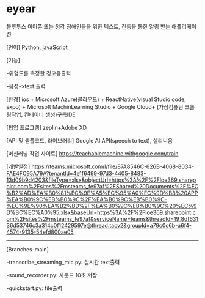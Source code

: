 # eyear
블루투스 이어폰 또는 청각 장애인들을 위한 텍스트, 진동을 통한 알림 받는 애플리케이션

[언어] Python, javaScript

[기능]

-위험도를 측정한 경고음출력 

-음성->text 출력


[환경] 
ios + Microsoft Azure(클라우드) + ReactNative(visual Studio code, expo) + Microsoft MachinLearning Studio + Google Cloud+ (가상컴퓨팅 크롤링작업, 컨테이너 생성)구름IDE


[협업 프로그램] zeplin+Adobe XD


[API 및 샘플코드, 라이브러리] Google AI API(speech to text), 셀리니움


[머신러닝 작업 사이트] https://teachablemachine.withgoogle.com/train 


[개발일정]
https://teams.microsoft.com/l/file/87A8546C-626B-4068-8034-FAE4FC95A79A?tenantId=4e1f6499-97d3-4405-8483-13d09b9d4203&fileType=xlsx&objectUrl=https%3A%2F%2Floe369.sharepoint.com%2Fsites%2Fmsteams_fe97af%2FShared%20Documents%2F%EC%B2%AD%EA%B0%81%EC%9E%A5%EC%95%A0%EC%9D%B8%20APP%EA%B0%9C%EB%B0%9C%2F%EA%B0%9C%EB%B0%9C-%EC%9E%90%EA%B2%BD%2F%EA%B0%9C%EB%B0%9C%20%EC%9D%BC%EC%A0%95.xlsx&baseUrl=https%3A%2F%2Floe369.sharepoint.com%2Fsites%2Fmsteams_fe97af&serviceName=teams&threadId=19:8df63136d53746c3a314c0f12429597e@thread.tacv2&groupId=a79c0c6b-a6f4-4574-9135-54efd800ae05

-------------------------------------------------------------------------------------------------------------------------------------
[Branches-main]

-transcribe_streaming_mic.py: 실시간 text출력 

-sound_recorder.py: 사운드 10초 저장 

-quickstart.py: file출력 
